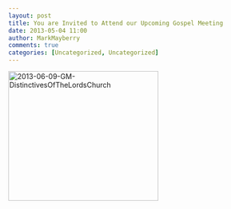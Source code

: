 ```yaml
---
layout: post
title: You are Invited to Attend our Upcoming Gospel Meeting
date: 2013-05-04 11:00
author: MarkMayberry
comments: true
categories: [Uncategorized, Uncategorized]
---
```

<a href="http://www.ascoc.org/wordpress/wp-content/uploads/2013/05/2013-06-09-GM-DistinctivesOfTheLordsChurch.jpg"><img src="http://www.ascoc.org/wordpress/wp-content/uploads/2013/05/2013-06-09-GM-DistinctivesOfTheLordsChurch-300x260.jpg" alt="2013-06-09-GM-DistinctivesOfTheLordsChurch" width="300" height="260" class="alignleft size-medium wp-image-439" /></a>



